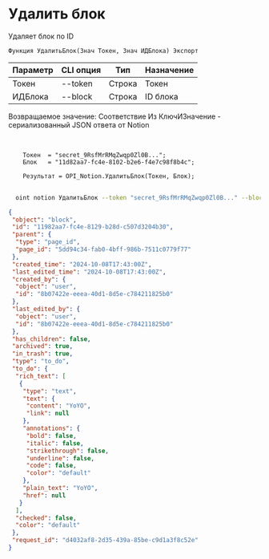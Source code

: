 ﻿---
sidebar_position: 4
---

# Удалить блок
 Удаляет блок по ID



`Функция УдалитьБлок(Знач Токен, Знач ИДБлока) Экспорт`

  | Параметр | CLI опция | Тип | Назначение |
  |-|-|-|-|
  | Токен | --token | Строка | Токен |
  | ИДБлока | --block | Строка | ID блока |

  
  Возвращаемое значение:   Соответствие Из КлючИЗначение - сериализованный JSON ответа от Notion

<br/>




```bsl title="Пример кода"
    Токен  = "secret_9RsfMrRMqZwqp0Zl0B...";
    Блок   = "11d82aa7-fc4e-8102-b2e6-f4e7c98f8b4c";

    Результат = OPI_Notion.УдалитьБлок(Токен, Блок);
```



```sh title="Пример команды CLI"
    
  oint notion УдалитьБлок --token "secret_9RsfMrRMqZwqp0Zl0B..." --block %block%

```

```json title="Результат"
{
 "object": "block",
 "id": "11982aa7-fc4e-8129-b28d-c507d3204b30",
 "parent": {
  "type": "page_id",
  "page_id": "5dd94c34-fab0-4bff-986b-7511c0779f77"
 },
 "created_time": "2024-10-08T17:43:00Z",
 "last_edited_time": "2024-10-08T17:43:00Z",
 "created_by": {
  "object": "user",
  "id": "8b07422e-eeea-40d1-8d5e-c784211825b0"
 },
 "last_edited_by": {
  "object": "user",
  "id": "8b07422e-eeea-40d1-8d5e-c784211825b0"
 },
 "has_children": false,
 "archived": true,
 "in_trash": true,
 "type": "to_do",
 "to_do": {
  "rich_text": [
   {
    "type": "text",
    "text": {
     "content": "YoYO",
     "link": null
    },
    "annotations": {
     "bold": false,
     "italic": false,
     "strikethrough": false,
     "underline": false,
     "code": false,
     "color": "default"
    },
    "plain_text": "YoYO",
    "href": null
   }
  ],
  "checked": false,
  "color": "default"
 },
 "request_id": "d4032af8-2d35-439a-85be-c9d1a3f8c52e"
}
```
